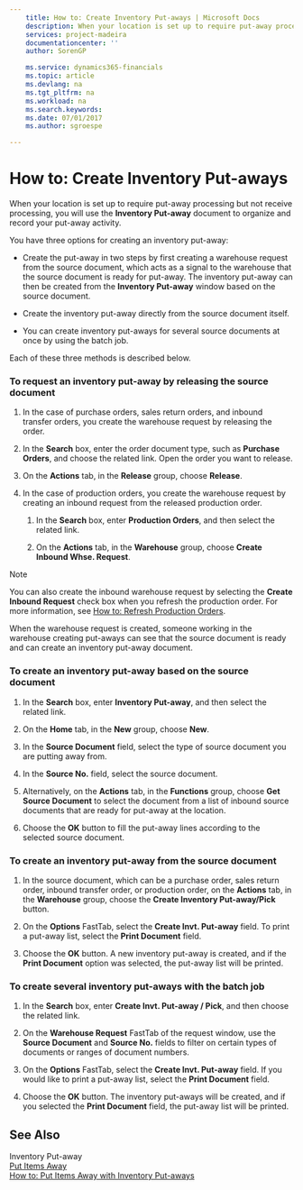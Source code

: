 ```yaml
---
    title: How to: Create Inventory Put-aways | Microsoft Docs
    description: When your location is set up to require put-away processing but not receive processing, you will use the **Inventory Put-away** document to organize and record your put-away activity.
    services: project-madeira
    documentationcenter: ''
    author: SorenGP

    ms.service: dynamics365-financials
    ms.topic: article
    ms.devlang: na
    ms.tgt_pltfrm: na
    ms.workload: na
    ms.search.keywords:
    ms.date: 07/01/2017
    ms.author: sgroespe

---
```

# How to: Create Inventory Put-aways
When your location is set up to require put-away processing but not receive processing, you will use the **Inventory Put-away** document to organize and record your put-away activity.  
  
 You have three options for creating an inventory put-away:  
  
-   Create the put-away in two steps by first creating a warehouse request from the source document, which acts as a signal to the warehouse that the source document is ready for put-away. The inventory put-away can then be created from the **Inventory Put-away** window based on the source document.  
  
-   Create the inventory put-away directly from the source document itself.  
  
-   You can create inventory put-aways for several source documents at once by using the batch job.  
  
 Each of these three methods is described below.  
  
### To request an inventory put-away by releasing the source document  
  
1.  In the case of purchase orders, sales return orders, and inbound transfer orders, you create the warehouse request by releasing the order.  
  
2.  In the **Search** box, enter the order document type, such as **Purchase Orders**, and choose the related link. Open the order you want to release.  
  
3.  On the **Actions** tab, in the **Release** group, choose **Release**.  
  
4.  In the case of production orders, you create the warehouse request by creating an inbound request from the released production order.  
  
    1.  In the **Search** box, enter **Production Orders**, and then select the related link.  
  
    2.  On the **Actions** tab, in the **Warehouse** group, choose **Create Inbound Whse. Request**.  
  
> [!NOTE]  
>  You can also create the inbound warehouse request by selecting the **Create Inbound Request** check box when you refresh the production order. For more information, see [How to: Refresh Production Orders](../how-to-refresh-production-orders.md).  
  
 When the warehouse request is created, someone working in the warehouse creating put-aways can see that the source document is ready and can create an inventory put-away document.  
  
### To create an inventory put-away based on the source document  
  
1.  In the **Search** box, enter **Inventory Put-away**, and then select the related link.  
  
2.  On the **Home** tab, in the **New** group, choose **New**.  
  
3.  In the **Source Document** field, select the type of source document you are putting away from.  
  
4.  In the **Source No.** field, select the source document.  
  
5.  Alternatively, on the **Actions** tab, in the **Functions** group, choose **Get Source Document** to select the document from a list of inbound source documents that are ready for put-away at the location.  
  
6.  Choose the **OK** button to fill the put-away lines according to the selected source document.  
  
### To create an inventory put-away from the source document  
  
1.  In the source document, which can be a purchase order, sales return order, inbound transfer order, or production order, on the **Actions** tab, in the **Warehouse** group, choose the **Create Inventory Put-away/Pick** button.  
  
2.  On the **Options** FastTab, select the **Create Invt. Put-away** field. To print a put-away list, select the **Print Document** field.  
  
3.  Choose the **OK** button. A new inventory put-away is created, and if the **Print Document** option was selected, the put-away list will be printed.  
  
### To create several inventory put-aways with the batch job  
  
1.  In the **Search** box, enter **Create Invt. Put-away / Pick**, and then choose the related link.  
  
2.  On the **Warehouse Request** FastTab of the request window, use the **Source Document** and **Source No.** fields to filter on certain types of documents or ranges of document numbers.  
  
3.  On the **Options** FastTab, select the **Create Invt. Put-away** field. If you would like to print a put-away list, select the **Print Document** field.  
  
4.  Choose the **OK** button. The inventory put-aways will be created, and if you selected the **Print Document** field, the put-away list will be printed.  
  
## See Also  
 Inventory Put-away   
 [Put Items Away](../put-items-away.md)   
 [How to: Put Items Away with Inventory Put-aways](../how-to-put-items-away-with-inventory-put-aways.md)